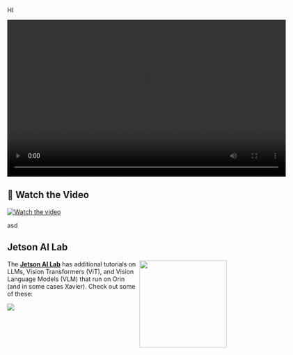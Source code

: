 HI

<video width="640" height="360" controls>
  <source src="PONENTE Diego Paz-Video.mp4" type="video/mp4">
  Your browser does not support the video tag.
</video>


## 🎥 Watch the Video

[![Watch the video](https://www.youtube.com/watch?v=9GiosVIaDSY)](https://www.youtube.com/watch?v=9GiosVIaDSY)


asd

## Jetson AI Lab

<a href="https://www.jetson-ai-lab.com"><img align="right" width="200" height="200" src="https://nvidia-ai-iot.github.io/jetson-generative-ai-playground/images/JON_Gen-AI-panels.png"></a>

The [**Jetson AI Lab**](https://www.jetson-ai-lab.com) has additional tutorials on LLMs, Vision Transformers (ViT), and Vision Language Models (VLM) that run on Orin (and in some cases Xavier).  Check out some of these:

<a href="https://www.jetson-ai-lab.com/tutorial_nanoowl.html"><img src="https://github.com/NVIDIA-AI-IOT/nanoowl/raw/main/assets/jetson_person_2x.gif"></a>